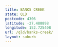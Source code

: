 ```yaml
---
title: BANKS CREEK
state: QLD
postcode: 4306
latitude: -27.480898
longitude: 152.725408
url: /qld/banks-creek/
layout: suburb
---
```

